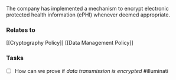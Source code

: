 The company has implemented a mechanism to encrypt electronic protected health information (ePHI) whenever deemed appropriate.

### Relates to 
[[Cryptography Policy]]
[[Data Management Policy]]

### Tasks
- [ ] How can we prove if *data transmission is encrypted* #illuminati 